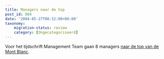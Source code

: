 ```yaml
---
title: Managers naar de top
post_id: 804
date: '2004-05-27T08:32:00+00:00'
taxonomy:
    migration-status: review
    category: [Ongecategoriseerd]
---
```

Voor het tijdschrift Management Team gaan 8 managers [naar de top van de Mont Blanc](https://web.archive.org/web/20050207102801/http://www.mt.nl/cave).
